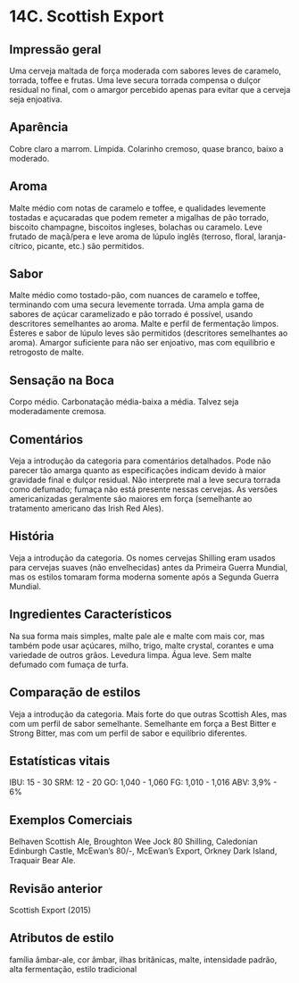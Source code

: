 # 14C. Scottish Export

## Impressão geral

Uma cerveja maltada de força moderada com sabores leves de caramelo, torrada, toffee e frutas. Uma leve secura torrada compensa o dulçor residual no final, com o amargor percebido apenas para evitar que a cerveja seja enjoativa.

## Aparência

Cobre claro a marrom. Límpida. Colarinho cremoso, quase branco, baixo a moderado.

## Aroma

Malte médio com notas de caramelo e toffee, e qualidades levemente tostadas e açucaradas que podem remeter a migalhas de pão torrado, biscoito champagne, biscoitos ingleses, bolachas ou caramelo. Leve frutado de maçã/pera e leve aroma de lúpulo inglês (terroso, floral, laranja-cítrico, picante, etc.) são permitidos.

## Sabor

Malte médio como tostado-pão, com nuances de caramelo e toffee, terminando com uma secura levemente torrada. Uma ampla gama de sabores de açúcar caramelizado e pão torrado é possível, usando descritores semelhantes ao aroma. Malte e perfil de fermentação limpos. Ésteres e sabor de lúpulo leves são permitidos (descritores semelhantes ao aroma). Amargor suficiente para não ser enjoativo, mas com equilíbrio e retrogosto de malte.

## Sensação na Boca

Corpo médio. Carbonatação média-baixa a média. Talvez seja moderadamente cremosa.

## Comentários

Veja a introdução da categoria para comentários detalhados. Pode não parecer tão amarga quanto as especificações indicam devido à maior gravidade final e dulçor residual. Não interprete mal a leve secura torrada como defumado; fumaça não está presente nessas cervejas. As versões americanizadas geralmente são maiores em força (semelhante ao tratamento americano das Irish Red Ales).

## História

Veja a introdução da categoria. Os nomes cervejas Shilling eram usados ​​para cervejas suaves (não envelhecidas) antes da Primeira Guerra Mundial, mas os estilos tomaram forma moderna somente após a Segunda Guerra Mundial.

## Ingredientes Característicos

Na sua forma mais simples, malte pale ale e malte com mais cor, mas também pode usar açúcares, milho, trigo, malte crystal, corantes e uma variedade de outros grãos. Levedura limpa. Água leve. Sem malte defumado com fumaça de turfa.

## Comparação de estilos

Veja a introdução da categoria. Mais forte do que outras Scottish Ales, mas com um perfil de sabor semelhante. Semelhante em força a Best Bitter e Strong Bitter, mas com um perfil de sabor e equilíbrio diferentes.

## Estatísticas vitais

IBU: 15 - 30
SRM: 12 - 20
GO: 1,040 - 1,060
FG: 1,010 - 1,016
ABV: 3,9% - 6%

## Exemplos Comerciais

Belhaven Scottish Ale, Broughton Wee Jock 80 Shilling, Caledonian Edinburgh Castle, McEwan’s 80/-, McEwan’s Export, Orkney Dark Island, Traquair Bear Ale.

## Revisão anterior

Scottish Export (2015)

## Atributos de estilo

família âmbar-ale, cor âmbar, ilhas britânicas, malte, intensidade padrão, alta fermentação, estilo tradicional
